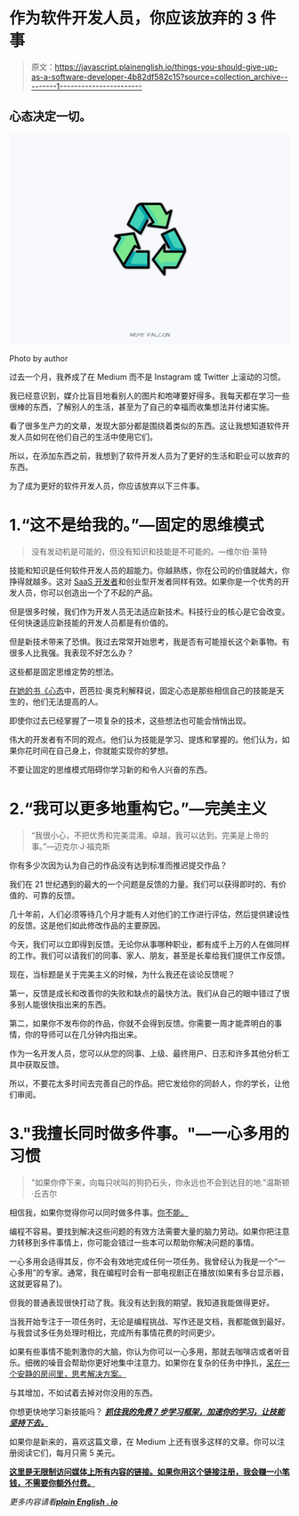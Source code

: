 # 作为软件开发人员，你应该放弃的 3 件事

> 原文：<https://javascript.plainenglish.io/things-you-should-give-up-as-a-software-developer-4b82df582c15?source=collection_archive---------1----------------------->

## 心态决定一切。

![](img/e06b41bae476d3eb9357686d84841bfc.png)

Photo by author

过去一个月，我养成了在 Medium 而不是 Instagram 或 Twitter 上滚动的习惯。

我已经意识到，媒介比盲目地看别人的图片和咆哮要好得多。我每天都在学习一些很棒的东西，了解别人的生活，甚至为了自己的幸福而收集想法并付诸实施。

看了很多生产力的文章，发现大部分都是围绕着类似的东西。这让我想知道软件开发人员如何在他们自己的生活中使用它们。

所以，在添加东西之前，我想到了软件开发人员为了更好的生活和职业可以放弃的东西。

为了成为更好的软件开发人员，你应该放弃以下三件事。

# 1.“这不是给我的。”—固定的思维模式

> 没有发动机是可能的，但没有知识和技能是不可能的。—维尔伯·莱特

技能和知识是任何软件开发人员的超能力。你越熟练，你在公司的价值就越大，你挣得就越多。这对 [SaaS 开发者](https://en.wikipedia.org/wiki/Software_as_a_service)和创业型开发者同样有效。如果你是一个优秀的开发人员，你可以创造出一个了不起的产品。

但是很多时候，我们作为开发人员无法适应新技术。科技行业的核心是它会改变。任何快速适应新技能的开发人员都是有价值的。

但是新技术带来了恐惧。我过去常常开始思考，我是否有可能擅长这个新事物。有很多人比我强。我表现不好怎么办？

这些都是固定思维定势的想法。

[在她的书《心态](https://www.amazon.com/Mindset-Psychology-Carol-S-Dweck/dp/0345472322/ref=sr_1_1?dchild=1&keywords=mindset&qid=1632975999&sr=8-1)中，芭芭拉·奥克利解释说，固定心态是那些相信自己的技能是天生的，他们无法提高的人。

即使你过去已经掌握了一项复杂的技术，这些想法也可能会悄悄出现。

伟大的开发者有不同的观点。他们认为技能是学习、提炼和掌握的。他们认为，如果你花时间在自己身上，你就能实现你的梦想。

不要让固定的思维模式阻碍你学习新的和令人兴奋的东西。

# 2.“我可以更多地重构它。”—完美主义

> “我很小心，不把优秀和完美混淆。卓越，我可以达到。完美是上帝的事。”—迈克尔·J·福克斯

你有多少次因为认为自己的作品没有达到标准而推迟提交作品？

我们在 21 世纪遇到的最大的一个问题是反馈的力量。我们可以获得即时的、有价值的、可靠的反馈。

几十年前，人们必须等待几个月才能有人对他们的工作进行评估，然后提供建设性的反馈。这是他们如此修改作品的主要原因。

今天，我们可以立即得到反馈。无论你从事哪种职业，都有成千上万的人在做同样的工作。我们可以请我们的同事、家人、朋友，甚至是长辈给我们提供工作反馈。

现在，当标题是关于完美主义的时候，为什么我还在谈论反馈呢？

第一，反馈是成长和改善你的失败和缺点的最快方法。我们从自己的眼中错过了很多别人能很快指出来的东西。

第二，如果你不发布你的作品，你就不会得到反馈。你需要一周才能弄明白的事情，你的导师可以在几分钟内指出来。

作为一名开发人员，您可以从您的同事、上级、最终用户、日志和许多其他分析工具中获取反馈。

所以，不要花太多时间去完善自己的作品。把它发给你的同龄人，你的学长，让他们审阅。

# 3."我擅长同时做多件事。"—一心多用的习惯

> "如果你停下来，向每只吠叫的狗扔石头，你永远也不会到达目的地."温斯顿·丘吉尔

相信我，如果你觉得你可以同时做多件事。[你不能。](https://www.psychologytoday.com/us/blog/creativity-without-borders/201405/the-myth-multitasking)

编程不容易。要找到解决这些问题的有效方法需要大量的脑力劳动。如果你把注意力转移到多件事情上，你可能会错过一些本可以帮助你解决问题的事情。

一心多用会适得其反，你不会有效地完成任何一项任务。我曾经认为我是一个“一心多用”的专家。通常，我在编程时会有一部电视剧正在播放(如果有多台显示器，这就更容易了)。

但我的普通表现很快打动了我。我没有达到我的期望。我知道我能做得更好。

当我开始专注于一项任务时，无论是编程挑战、写作还是文档，我都能做到最好。与我尝试多任务处理时相比，完成所有事情花费的时间更少。

如果有些事情不能刺激你的大脑，你认为你可以一心多用，那就去咖啡店或者听音乐。细微的噪音会帮助你更好地集中注意力。如果你在复杂的任务中挣扎，[呆在一个安静的房间里，思考解决方案。](/5-step-process-to-solve-complex-programming-problems-8e4f74cfd88e)

与其增加，不如试着去掉对你没用的东西。

你想更快地学习新技能吗？ [***抓住我的免费 7 步学习框架，加速你的学习，让技能坚持下去。***](https://dedicated-innovator-3432.ck.page/47cebcc022)

如果你是新来的，喜欢这篇文章，在 Medium 上还有很多这样的文章。你可以注册阅读它们，每月只需 5 美元。

[**这里是无限制访问媒体上所有内容的链接。如果你用这个链接注册，我会赚一小笔钱，不需要你额外付费。**](https://arpitfalcon.medium.com/membership)

*更多内容请看*[***plain English . io***](http://plainenglish.io/)